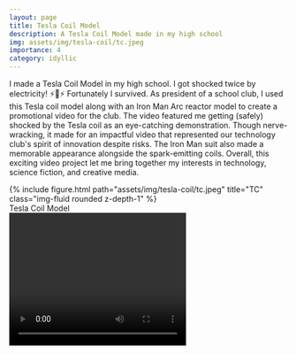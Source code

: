 ```yaml
---
layout: page
title: Tesla Coil Model
description: A Tesla Coil Model made in my high school
img: assets/img/tesla-coil/tc.jpeg
importance: 4
category: idyllic
---
```


I made a Tesla Coil Model in my high school. I got shocked twice by electricity! ⚡️🤯⚡️ Fortunately I survived. As president of a school club, I used this Tesla coil model along with an Iron Man Arc reactor model to create a promotional video for the club. The video featured me getting (safely) shocked by the Tesla coil as an eye-catching demonstration. Though nerve-wracking, it made for an impactful video that represented our technology club's spirit of innovation despite risks. The Iron Man suit also made a memorable appearance alongside the spark-emitting coils. Overall, this exciting video project let me bring together my interests in technology, science fiction, and creative media.

<div class="row">
    <div class="col-sm mt-3 mt-md-0">
        {% include figure.html path="assets/img/tesla-coil/tc.jpeg" title="TC" class="img-fluid rounded z-depth-1" %}
    </div>
</div>
<div class="caption">
    Tesla Coil Model
</div>

<video width="320" height="240" controls>
  <source src="mov/TCpromotion.mp4" type="video/mp4">
  Your browser does not support the video tag. 
</video>
